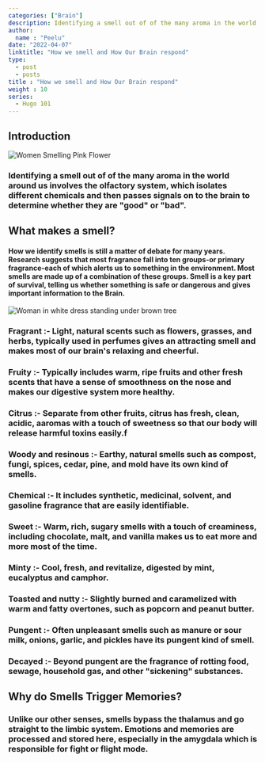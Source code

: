 ```yaml
---
categories: ["Brain"]
description: Identifying a smell out of of the many aroma in the world around us involves the olfactory system, which isolates different chemicals and then passes signals on to the brain to determine whether they are "good" or "bad".
author:
  name : "Peelu"
date: "2022-04-07"
linktitle: "How we smell and How Our Brain respond"
type: 
  - post
  - posts
title : "How we smell and How Our Brain respond"
weight : 10
series:  
  - Hugo 101
---
```


## Introduction

![Women Smelling Pink Flower](https://images.unsplash.com/photo-1507007727303-1532f71109cf?ixlib=rb-1.2.1&ixid=MnwxMjA3fDB8MHxwaG90by1wYWdlfHx8fGVufDB8fHx8&auto=format&fit=crop&w=436&q=80)

### Identifying a smell out of of the many aroma in the world around us involves the olfactory system, which isolates different chemicals and then passes signals on to the brain to determine whether they are "good" or "bad".

## What makes a smell?

#### How we identify smells is still a matter of debate for many years. Research suggests that most fragrance fall into ten groups-or primary fragrance-each of which alerts us to something in the environment. Most smells are made up of a combination of these groups. Smell is a key part of survival, telling us whether something is safe or dangerous and gives important information to the Brain.

![Woman in white dress standing under brown tree](https://images.unsplash.com/photo-1616579182617-21e3b75d6e42?ixlib=rb-1.2.1&ixid=MnwxMjA3fDB8MHxwaG90by1wYWdlfHx8fGVufDB8fHx8&auto=format&fit=crop&w=1170&q=80)

### Fragrant :- Light, natural scents such as flowers, grasses, and herbs, typically used in perfumes gives an attracting smell and makes most of our brain's relaxing and cheerful.

### Fruity :- Typically includes warm, ripe fruits and other fresh scents that have a sense of smoothness on the nose and makes our digestive system more healthy.

### Citrus :- Separate from other fruits, citrus has fresh, clean, acidic, aaromas with a touch of sweetness so that our body will release harmful toxins easily.f

### Woody and resinous :- Earthy, natural smells such as compost, fungi, spices, cedar, pine, and mold have its own kind of smells.

### Chemical :- It includes synthetic, medicinal, solvent, and gasoline fragrance that are easily identifiable.

### Sweet :- Warm, rich, sugary smells with a touch of creaminess, including chocolate, malt, and vanilla makes us to eat more and more most of the time.

### Minty :- Cool, fresh, and revitalize, digested by mint, eucalyptus and camphor.

### Toasted and nutty :- Slightly burned and caramelized with warm and fatty overtones, such as popcorn and peanut butter.

### Pungent :- Often unpleasant smells such as manure or sour milk, onions, garlic, and pickles have its pungent kind of smell.

### Decayed :- Beyond pungent are the fragrance of rotting food, sewage, household gas, and other "sickening" substances.

## Why do Smells Trigger Memories?

### Unlike our other senses, smells bypass the thalamus and go straight to the limbic system. Emotions and memories are processed and stored here, especially in the amygdala which is responsible for fight or flight mode.

